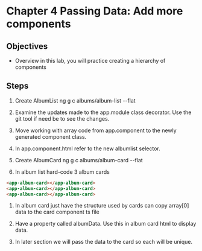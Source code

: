 # Chapter 4 Passing Data: Add more components

## Objectives

- Overview in this lab, you will practice creating a hierarchy of components

## Steps

1. Create AlbumList
   ng g c albums/album-list --flat

1. Examine the updates made to the app.module class decorator. Use the git tool if need be to see the changes.

1. Move working with array code from app.component to the newly generated component class.

1. In app.component.html refer to the new albumlist selector.

1. Create AlbumCard
   ng g c albums/album-card --flat

1. In album list hard-code 3 album cards

```html
<app-album-card></app-album-card>
<app-album-card></app-album-card>
<app-album-card></app-album-card>
```

1. In album card just have the structure used by cards
   can copy array[0] data to the card component ts file

1. Have a property called albumData. Use this in album card html to display data.

1. In later section we will pass the data to the card so each will be unique.
